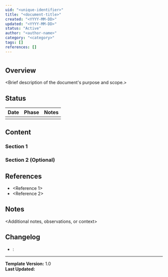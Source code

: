 ```yaml
---
uid: "<unique-identifier>"
title: "<document-title>"
created: "<YYYY-MM-DD>"
updated: "<YYYY-MM-DD>"
status: "Active"
author: "<author-name>"
category: "<category>"
tags: []
references: []
---
```


# <Document Title>

## Overview
<Brief description of the document's purpose and scope.>

## Status
| Date | Phase | Notes |
|------|-------|-------|
| <YYYY-MM-DD> | <Phase> | <Description of current status> |

## Content

### Section 1
<Main content goes here>

### Section 2 (Optional)
<Additional content as needed>

## References
- <Reference 1>
- <Reference 2>

## Notes
<Additional notes, observations, or context>

## Changelog
- <YYYY-MM-DD>: <Description of changes>

---
**Template Version:** 1.0  
**Last Updated:** <YYYY-MM-DD>